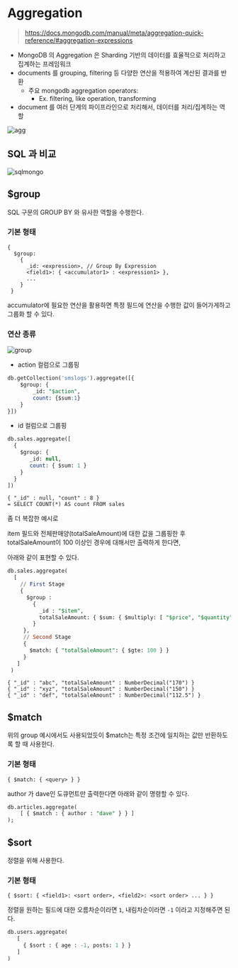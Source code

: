 # Aggregation

> https://docs.mongodb.com/manual/meta/aggregation-quick-reference/#aggregation-expressions

- MongoDB 의 Aggregation 은 Sharding 기반의 데이터를 효율적으로 처리하고 집계하는 프레임워크
- documents 를 grouping, filtering 등 다양한 연산을 적용하여 계산된 결과를 반환
  - 주요 mongodb aggregation operators:
    - Ex. filtering, like operation, transforming
- document 를 여러 단계의 파이프라인으로 처리해서, 데이터를 처리/집계하는 역할

![agg](https://user-images.githubusercontent.com/47518272/159279792-08efbf79-24bc-4e60-8242-f04e4735bc3f.png)

## SQL 과 비교

![sqlmongo](https://user-images.githubusercontent.com/47518272/159279910-12473172-1517-4d5c-b034-811529ef4267.png)

## $group

SQL 구문의 GROUP BY 와 유사한 역할을 수행한다.

### 기본 형태

```
{
  $group:
    {
      _id: <expression>, // Group By Expression
      <field1>: { <accumulator1> : <expression1> },
      ...
    }
 }
```

accumulator에 필요한 연산을 활용하면 특정 필드에 연산을 수행한 값이 들어가게하고 그룹화 할 수 있다.

### 연산 종류

![group](https://user-images.githubusercontent.com/47518272/159280302-642b0140-121b-4902-a196-b7bf520d5fbf.png)

- action 컬럼으로 그룹핑

```sql
db.getCollection('smslogs').aggregate([{
    $group: {
        _id: "$action",
        count: {$sum:1}
    }
}])
```

- id 컬럼으로 그룹핑

```sql
db.sales.aggregate([
  {
    $group: {
       _id: null,
       count: { $sum: 1 }
    }
  }
])
```
```
{ "_id" : null, "count" : 8 }
= SELECT COUNT(*) AS count FROM sales
```

좀 더 복잡한 예시로

item 필드와 전체판매양(totalSaleAmount)에 대한 값을 그룹핑한 후 totalSaleAmount이 100 이상인 경우에 대해서만 출력하게 한다면,

아래와 같이 표현할 수 있다.

```sql
db.sales.aggregate(
  [
    // First Stage
    {
      $group :
        {
          _id : "$item",
          totalSaleAmount: { $sum: { $multiply: [ "$price", "$quantity" ] } }
        }
     },
     // Second Stage
     {
       $match: { "totalSaleAmount": { $gte: 100 } }
     }
   ]
 )
```
```
{ "_id" : "abc", "totalSaleAmount" : NumberDecimal("170") }
{ "_id" : "xyz", "totalSaleAmount" : NumberDecimal("150") }
{ "_id" : "def", "totalSaleAmount" : NumberDecimal("112.5") }
```

## $match

위의 group 예시에서도 사용되었듯이 $match는 특정 조건에 일치하는 값만 반환하도록 할 때 사용한다.

### 기본 형태

```
{ $match: { <query> } }
```

author 가 dave인 도큐먼트만 출력한다면 아래와 같이 명령할 수 있다.

```sql
db.articles.aggregate(
    [ { $match : { author : "dave" } } ]
);
```

## $sort

정렬을 위해 사용한다.

### 기본 형태

```
{ $sort: { <field1>: <sort order>, <field2>: <sort order> ... } }
```

정렬을 원하는 필드에 대한 오름차순이라면 `1`, 내림차순이라면 `-1` 이라고 지정해주면 된다.

```sql
db.users.aggregate(
   [
     { $sort : { age : -1, posts: 1 } }
   ]
)
```
